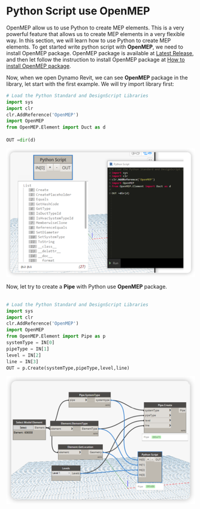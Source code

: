# Python Script use OpenMEP

OpenMEP allow us to use Python to create MEP elements. This is a very powerful feature that allows us to create MEP elements in a very flexible way. In this section, we will learn how to use Python to create MEP elements. To get started write python script with **OpenMEP**, we need to install OpenMEP package. OpenMEP package is available at [Latest Release](https://github.com/chuongmep/OpenMEP/releases/latest), and then let follow the instruction to install OpenMEP package at [How to install OpenMEP package](https://chuongmep.github.io/OpenMEP/tutorial/installation.html).


Now, when we open Dynamo Revit, we can see **OpenMEP** package in the library, let start with the first example. We will try import library first:

```python
# Load the Python Standard and DesignScript Libraries
import sys
import clr
clr.AddReference('OpenMEP')
import OpenMEP
from OpenMEP.Element import Duct as d

OUT =dir(d)
```

![](pic/ImportLibrary.png)

Now, let try to create a **Pipe** with Python use **OpenMEP** package.

```python

# Load the Python Standard and DesignScript Libraries
import sys
import clr
clr.AddReference('OpenMEP')
import OpenMEP
from OpenMEP.Element import Pipe as p
systemType = IN[0]
pipeType = IN[1]
level = IN[2]
line = IN[3]
OUT = p.Create(systemType,pipeType,level,line)
```

![Create Pipe](pic/CreatePipe.png)


